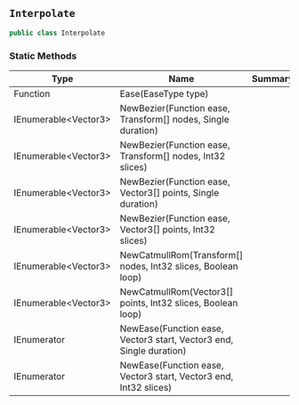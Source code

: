 ## `Interpolate`

```csharp
public class Interpolate

```

### Static Methods

| Type | Name | Summary | 
| --- | --- | --- | 
| Function | Ease(EaseType type) |  | 
| IEnumerable&lt;Vector3&gt; | NewBezier(Function ease, Transform[] nodes, Single duration) |  | 
| IEnumerable&lt;Vector3&gt; | NewBezier(Function ease, Transform[] nodes, Int32 slices) |  | 
| IEnumerable&lt;Vector3&gt; | NewBezier(Function ease, Vector3[] points, Single duration) |  | 
| IEnumerable&lt;Vector3&gt; | NewBezier(Function ease, Vector3[] points, Int32 slices) |  | 
| IEnumerable&lt;Vector3&gt; | NewCatmullRom(Transform[] nodes, Int32 slices, Boolean loop) |  | 
| IEnumerable&lt;Vector3&gt; | NewCatmullRom(Vector3[] points, Int32 slices, Boolean loop) |  | 
| IEnumerator | NewEase(Function ease, Vector3 start, Vector3 end, Single duration) |  | 
| IEnumerator | NewEase(Function ease, Vector3 start, Vector3 end, Int32 slices) |  | 


